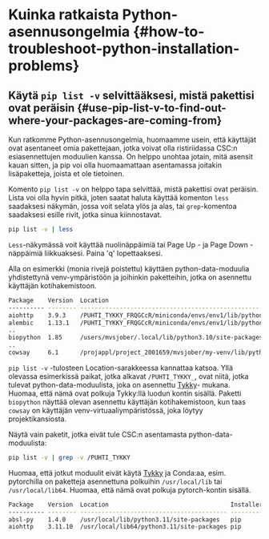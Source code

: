 
# Kuinka ratkaista Python-asennusongelmia {#how-to-troubleshoot-python-installation-problems}

## Käytä `pip list -v` selvittääksesi, mistä pakettisi ovat peräisin {#use-pip-list-v-to-find-out-where-your-packages-are-coming-from}

Kun ratkomme Python-asennusongelmia, huomaamme usein, että käyttäjät ovat asentaneet omia pakettejaan, jotka voivat olla ristiriidassa CSC:n esiasennettujen moduulien kanssa. On helppo unohtaa jotain, mitä asensit kauan sitten, ja pip voi olla huomaamattaan asentamassa joitakin lisäpaketteja, joista et ole tietoinen.

Komento `pip list -v` on helppo tapa selvittää, mistä pakettisi ovat peräisin. Lista voi olla hyvin pitkä, joten saatat haluta käyttää komenton `less` saadaksesi näkymän, jossa voit selata ylös ja alas, tai `grep`-komentoa saadaksesi esille rivit, jotka sinua kiinnostavat.

```bash
pip list -v | less
```

`Less`-näkymässä voit käyttää nuolinäppäimiä tai Page Up - ja Page Down -näppäimiä liikkuaksesi. Paina 'q' lopettaaksesi.

Alla on esimerkki (monia rivejä poistettu) käyttäen python-data-moduulia yhdistettynä venv-ympäristöön ja joihinkin paketteihin, jotka on asennettu käyttäjän kotihakemistoon.

```sh
Package    Version  Location                                                                Installer
---------- -------- ----------------------------------------------------------------------- ---------
aiohttp    3.9.3    /PUHTI_TYKKY_FRQGCcR/miniconda/envs/env1/lib/python3.10/site-packages   conda    # ← tykky
alembic    1.13.1   /PUHTI_TYKKY_FRQGCcR/miniconda/envs/env1/lib/python3.10/site-packages   pip      # ← tykky
..
biopython  1.85     /users/mvsjober/.local/lib/python3.10/site-packages                     pip      # ← user's home
..
cowsay     6.1      /projappl/project_2001659/mvsjober/my-venv/lib/python3.10/site-packages pip      # ← project venv
```

`pip list -v` -tulosteen Location-sarakkeessa kannattaa katsoa. Yllä olevassa esimerkissä paikat, jotka alkavat `/PUHTI_TYKKY_`, ovat niitä, jotka tulevat python-data-moduulista, joka on asennettu [Tykky][tykky]- mukana. Huomaa, että nämä ovat polkuja Tykky:llä luodun kontin sisällä. Paketti `biopython` näyttää olevan asennettu käyttäjän kotihakemistoon, kun taas `cowsay` on käyttäjän venv-virtuaaliympäristössä, joka löytyy projektikansiosta.

Näytä vain paketit, jotka eivät tule CSC:n asentamasta python-data-moduulista:

```bash
pip list -v | grep -v /PUHTI_TYKKY
```

Huomaa, että jotkut moduulit eivät käytä [Tykky][tykky] ja Conda:aa, esim. pytorchilla on paketteja asennettuna polkuihin `/usr/local/lib` tai `/usr/local/lib64`. Huomaa, että nämä ovat polkuja pytorch-kontin sisällä.

```bash
Package    Version  Location                                  Installer
---------- -------- ----------------------------------------- ---------
absl-py    1.4.0    /usr/local/lib/python3.11/site-packages   pip      # ← pytorch container
aiohttp    3.11.10  /usr/local/lib64/python3.11/site-packages pip      # ← pytorch container
```

[tykky]: ../../computing/containers/tykky.md
